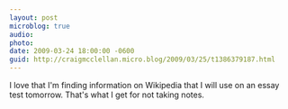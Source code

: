 ```yaml
---
layout: post
microblog: true
audio: 
photo: 
date: 2009-03-24 18:00:00 -0600
guid: http://craigmcclellan.micro.blog/2009/03/25/t1386379187.html
---
```

I love that I'm finding information on Wikipedia that I will use on an essay test tomorrow.  That's what I get for not taking notes.
